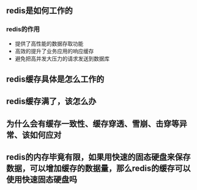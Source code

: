 ## redis是如何工作的

### redis的作用
* 提供了高性能的数据存取功能
* 高效的提升了业务应用的响应缓存
* 避免把高并发大压力的请求发送到数据库

## redis缓存具体是怎么工作的
## redis缓存满了，该怎么办
## 为什么会有缓存一致性、缓存穿透、雪崩、击穿等异常、该如何应对
## redis的内存毕竟有限，如果用快速的固态硬盘来保存数据，可以增加缓存的数据量，那么redis的缓存可以使用快速固态硬盘吗